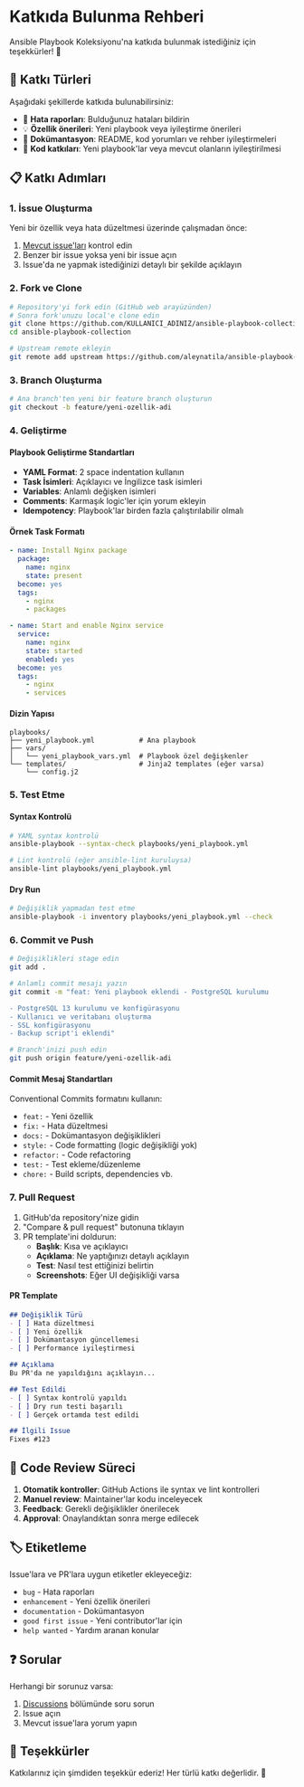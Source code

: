 # Katkıda Bulunma Rehberi

Ansible Playbook Koleksiyonu'na katkıda bulunmak istediğiniz için teşekkürler! 🎉

## 🤝 Katkı Türleri

Aşağıdaki şekillerde katkıda bulunabilirsiniz:

- 🐛 **Hata raporları**: Bulduğunuz hataları bildirin
- 💡 **Özellik önerileri**: Yeni playbook veya iyileştirme önerileri
- 📝 **Dokümantasyon**: README, kod yorumları ve rehber iyileştirmeleri
- 🔧 **Kod katkıları**: Yeni playbook'lar veya mevcut olanların iyileştirilmesi

## 📋 Katkı Adımları

### 1. İssue Oluşturma

Yeni bir özellik veya hata düzeltmesi üzerinde çalışmadan önce:

1. [Mevcut issue'ları](https://github.com/aleynatila/ansible-playbook-collection/issues) kontrol edin
2. Benzer bir issue yoksa yeni bir issue açın
3. Issue'da ne yapmak istediğinizi detaylı bir şekilde açıklayın

### 2. Fork ve Clone

```bash
# Repository'yi fork edin (GitHub web arayüzünden)
# Sonra fork'unuzu local'e clone edin
git clone https://github.com/KULLANICI_ADINIZ/ansible-playbook-collection.git
cd ansible-playbook-collection

# Upstream remote ekleyin
git remote add upstream https://github.com/aleynatila/ansible-playbook-collection.git
```

### 3. Branch Oluşturma

```bash
# Ana branch'ten yeni bir feature branch oluşturun
git checkout -b feature/yeni-ozellik-adi
```

### 4. Geliştirme

#### Playbook Geliştirme Standartları

- **YAML Format**: 2 space indentation kullanın
- **Task İsimleri**: Açıklayıcı ve İngilizce task isimleri
- **Variables**: Anlamlı değişken isimleri
- **Comments**: Karmaşık logic'ler için yorum ekleyin
- **Idempotency**: Playbook'lar birden fazla çalıştırılabilir olmalı

#### Örnek Task Formatı

```yaml
- name: Install Nginx package
  package:
    name: nginx
    state: present
  become: yes
  tags:
    - nginx
    - packages

- name: Start and enable Nginx service
  service:
    name: nginx
    state: started
    enabled: yes
  become: yes
  tags:
    - nginx
    - services
```

#### Dizin Yapısı

```
playbooks/
├── yeni_playbook.yml           # Ana playbook
├── vars/
│   └── yeni_playbook_vars.yml  # Playbook özel değişkenler
└── templates/                  # Jinja2 templates (eğer varsa)
    └── config.j2
```

### 5. Test Etme

#### Syntax Kontrolü
```bash
# YAML syntax kontrolü
ansible-playbook --syntax-check playbooks/yeni_playbook.yml

# Lint kontrolü (eğer ansible-lint kuruluysa)
ansible-lint playbooks/yeni_playbook.yml
```

#### Dry Run
```bash
# Değişiklik yapmadan test etme
ansible-playbook -i inventory playbooks/yeni_playbook.yml --check
```

### 6. Commit ve Push

```bash
# Değişiklikleri stage edin
git add .

# Anlamlı commit mesajı yazın
git commit -m "feat: Yeni playbook eklendi - PostgreSQL kurulumu

- PostgreSQL 13 kurulumu ve konfigürasyonu
- Kullanıcı ve veritabanı oluşturma
- SSL konfigürasyonu
- Backup script'i eklendi"

# Branch'inizi push edin
git push origin feature/yeni-ozellik-adi
```

#### Commit Mesaj Standartları

Conventional Commits formatını kullanın:

- `feat:` - Yeni özellik
- `fix:` - Hata düzeltmesi
- `docs:` - Dokümantasyon değişiklikleri
- `style:` - Code formatting (logic değişikliği yok)
- `refactor:` - Code refactoring
- `test:` - Test ekleme/düzenleme
- `chore:` - Build scripts, dependencies vb.

### 7. Pull Request

1. GitHub'da repository'nize gidin
2. "Compare & pull request" butonuna tıklayın
3. PR template'ini doldurun:
   - **Başlık**: Kısa ve açıklayıcı
   - **Açıklama**: Ne yaptığınızı detaylı açıklayın
   - **Test**: Nasıl test ettiğinizi belirtin
   - **Screenshots**: Eğer UI değişikliği varsa

#### PR Template

```markdown
## Değişiklik Türü
- [ ] Hata düzeltmesi
- [ ] Yeni özellik
- [ ] Dokümantasyon güncellemesi
- [ ] Performance iyileştirmesi

## Açıklama
Bu PR'da ne yapıldığını açıklayın...

## Test Edildi
- [ ] Syntax kontrolü yapıldı
- [ ] Dry run testi başarılı
- [ ] Gerçek ortamda test edildi

## İlgili Issue
Fixes #123
```

## 📝 Code Review Süreci

1. **Otomatik kontroller**: GitHub Actions ile syntax ve lint kontrolleri
2. **Manuel review**: Maintainer'lar kodu inceleyecek
3. **Feedback**: Gerekli değişiklikler önerilecek
4. **Approval**: Onaylandıktan sonra merge edilecek

## 🏷️ Etiketleme

Issue'lara ve PR'lara uygun etiketler ekleyeceğiz:

- `bug` - Hata raporları
- `enhancement` - Yeni özellik önerileri
- `documentation` - Dokümantasyon
- `good first issue` - Yeni contributor'lar için
- `help wanted` - Yardım aranan konular

## ❓ Sorular

Herhangi bir sorunuz varsa:

1. [Discussions](https://github.com/aleynatila/ansible-playbook-collection/discussions) bölümünde soru sorun
2. Issue açın
3. Mevcut issue'lara yorum yapın

## 🙏 Teşekkürler

Katkılarınız için şimdiden teşekkür ederiz! Her türlü katkı değerlidir. 🎉
